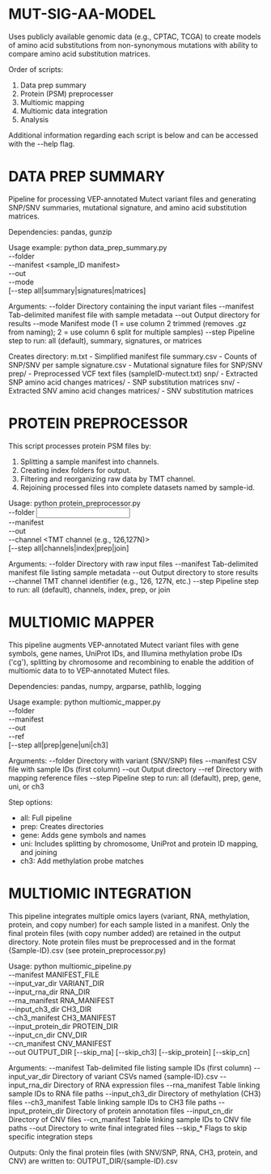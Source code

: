 # MUT-SIG-AA-MODEL
Uses publicly available genomic data (e.g., CPTAC, TCGA) to create models of amino acid substitutions from non-synonymous mutations with ability to compare amino acid substitution matrices. 

Order of scripts:
1. Data prep summary
2. Protein (PSM) preprocesser
3. Multiomic mapping
4. Multiomic data integration
5. Analysis

Additional information regarding each script is below and can be accessed with the --help flag.


# DATA PREP SUMMARY

Pipeline for processing VEP-annotated Mutect variant files and generating SNP/SNV summaries, mutational signature, and amino acid substitution matrices.

Dependencies: pandas, gunzip

Usage example: 
python data_prep_summary.py \
        --folder <folder with mutect files> \
        --manifest <sample_ID manifest> \
        --out <output directory> \
        --mode <mode> \
        [--step all|summary|signatures|matrices]

Arguments:
    --folder   Directory containing the input variant files
    --manifest Tab-delimited manifest file with sample metadata
    --out      Output directory for results
    --mode     Manifest mode (1 = use column 2 trimmed (removes .gz from naming); 2 = use column 6 split for multiple samples)
    --step     Pipeline step to run: all (default), summary, signatures, or matrices
    
Creates directory:
    m.txt                  - Simplified manifest file
    summary.csv            - Counts of SNP/SNV per sample
    signature.csv          - Mutational signature files for SNP/SNV
    prep/                  - Preprocessed VCF text files (sampleID-mutect.txt)
    snp/                   - Extracted SNP amino acid changes
        matrices/          - SNP substitution matrices
    snv/                   - Extracted SNV amino acid changes
        matrices/          - SNV substitution matrices


# PROTEIN PREPROCESSOR

This script processes protein PSM files by:
1. Splitting a sample manifest into channels.
2. Creating index folders for output.
3. Filtering and reorganizing raw data by TMT channel.
4. Rejoining processed files into complete datasets named by sample-id.

Usage:
    python protein_preprocessor.py \
        --folder <input directory> \
        --manifest <manifest file> \
        --out <output directory> \
        --channel <TMT channel (e.g., 126,127N)> \
        [--step all|channels|index|prep|join]

Arguments:
    --folder    Directory with raw input files
    --manifest  Tab-delimited manifest file listing sample metadata
    --out       Output directory to store results
    --channel   TMT channel identifier (e.g., 126, 127N, etc.)
    --step      Pipeline step to run: all (default), channels, index, prep, or join


# MULTIOMIC MAPPER

This pipeline augments VEP-annotated Mutect variant files with gene symbols, gene names, UniProt IDs, and Illumina methylation probe IDs ('cg'), splitting by chromosome and recombining to enable the addition of multiomic data to to VEP-annotated Mutect files.

Dependencies: pandas, numpy, argparse, pathlib, logging

Usage example: 
    python multiomic_mapper.py \
        --folder <variant dir> \
        --manifest <manifest file> \
        --out <output directory> \
        --ref <reference directory> \
        [--step all|prep|gene|uni|ch3]

Arguments:
    --folder    Directory with variant (SNV/SNP) files
    --manifest  CSV file with sample IDs (first column)
    --out       Output directory
    --ref       Directory with mapping reference files
    --step      Pipeline step to run: all (default), prep, gene, uni, or ch3

Step options:
- all: Full pipeline
- prep: Creates directories
- gene: Adds gene symbols and names
- uni: Includes splitting by chromosome, UniProt and protein ID mapping, and joining
- ch3: Add methylation probe matches


# MULTIOMIC INTEGRATION

This pipeline integrates multiple omics layers (variant, RNA, methylation, protein, and copy number)
for each sample listed in a manifest. Only the final protein files (with copy number added) are retained
in the output directory. Note protein files must be preprocessed and in the format {Sample-ID}.csv (see protein_preprocessor.py)

Usage:
    python multiomic_pipeline.py \
        --manifest MANIFEST_FILE \
        --input_var_dir VARIANT_DIR \
        --input_rna_dir RNA_DIR \
        --rna_manifest RNA_MANIFEST \
        --input_ch3_dir CH3_DIR \
        --ch3_manifest CH3_MANIFEST \
        --input_protein_dir PROTEIN_DIR \
        --input_cn_dir CNV_DIR \
        --cn_manifest CNV_MANIFEST \
        --out OUTPUT_DIR [--skip_rna] [--skip_ch3] [--skip_protein] [--skip_cn]

Arguments:
    --manifest            Tab-delimited file listing sample IDs (first column)
    --input_var_dir       Directory of variant CSVs named {sample-ID}.csv
    --input_rna_dir       Directory of RNA expression files
    --rna_manifest        Table linking sample IDs to RNA file paths
    --input_ch3_dir       Directory of methylation (CH3) files
    --ch3_manifest        Table linking sample IDs to CH3 file paths
    --input_protein_dir   Directory of protein annotation files
    --input_cn_dir        Directory of CNV files
    --cn_manifest         Table linking sample IDs to CNV file paths
    --out                 Directory to write final integrated files
    --skip_*              Flags to skip specific integration steps

Outputs:
    Only the final protein files (with SNV/SNP, RNA, CH3, protein, and CNV) are written to:
        OUTPUT_DIR/{sample-ID}.csv
